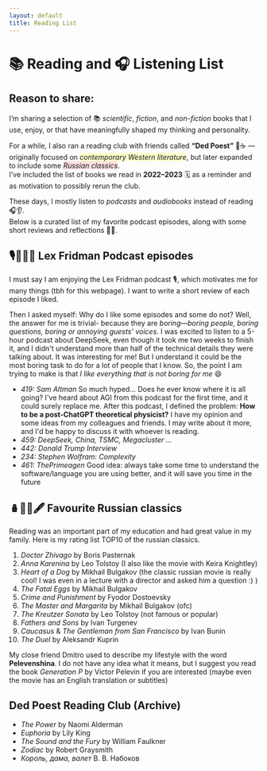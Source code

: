 ```yaml
---
layout: default
title: Reading List
---
```


# 📚 Reading and 🎧 Listening List

## Reason to share:
I’m sharing a selection of 📚 *scientific*, *fiction*, and *non-fiction* books that I use, enjoy, or that have meaningfully shaped my thinking and personality.

For a while, I also ran a reading club with friends called **“Ded Poest”** 📖☕ — originally focused on <span style="background-color: #ffffcc;">*contemporary Western literature*</span>, but later expanded to include some <span style="background-color: #ffe0e0;">*Russian classics*</span>.  
I’ve included the list of books we read in **2022–2023** 🗓️ as a reminder and as motivation to possibly rerun the club.

These days, I mostly listen to *podcasts* and *audiobooks* instead of reading 🎧👂.  
Below is a curated list of my favorite podcast episodes, along with some short reviews and reflections 💭✨.



## 🎙️🤖🧠🖤 Lex Fridman Podcast episodes 
I must say I am enjoying the Lex Fridman podcast 🎙️, which motivates me for many things (tbh for this webpage). I want to write a short review of each episode I liked. 

Then I asked myself: Why do I like some episodes and some do not? Well, the answer for me is trivial- because they are *boring*—*boring people, boring questions, boring or annoying guests' voices*. I was excited to listen to a 5-hour podcast about DeepSeek, even though it took me two weeks to finish it, and I didn't understand more than half of the technical details they were talking about. It was interesting for me! But I understand it could be the most boring task to do for a lot of people that I know. So, the point I am trying to make is that *I like everything that is not boring for me* 😄

- *419: Sam Altman* So much hyped... Does he ever know where it is all going? I've heard about AGI from this podcast for the first time, and it could surely replace me. After this podcast, I defined the problem: **How to be a post-ChatGPT theoretical physicist?** I have my opinion and some ideas from my colleagues and friends. I may write about it more, and I'd be happy to discuss it with whoever is reading.
- *459: DeepSeek, China, TSMC, Megacluster ...*
- *442: Donald Trump Interview*
- *234: Stephen Wolfram: Complexity*
- *461: ThePrimeagen* Good idea: always take some time to understand the software/language you are using better, and it will save you time in the future


## 🪆📖💭🖋️ Favourite Russian classics 
Reading was an important part of my education and had great value in my family. Here is my rating list TOP10 of the russian classics.
1. *Doctor Zhivago* by Boris Pasternak
2. *Anna Karenina* by Leo Tolstoy (I also like the movie with Keira Knightley)
3. *Heart of a Dog* by Mikhail Bulgakov (the classic russian movie is really cool! I was even in a lecture with a director and asked him a question :) )
4. *The Fatal Eggs* by Mikhail Bulgakov
5. *Crime and Punishment* by Fyodor Dostoevsky
6. *The Master and Margarita* by Mikhail Bulgakov (ofc) 
7. *The Kreutzer Sonata* by Leo Tolstoy (not famous or popular) 
8. *Fathers and Sons* by Ivan Turgenev
9. *Caucasus* & *The Gentleman from San Francisco* by Ivan Bunin
10. *The Duel* by Aleksandr Kuprin

My close friend Dmitro used to describe my lifestyle with the word **Pelevenshina**. I do not have any idea what it means, but I suggest you read the book *Generation P* by Victor Pelevin if you are interested (maybe even the movie has an English translation or subtitles)

  
## Ded Poest Reading Club (Archive)
- *The Power* by Naomi Alderman
- *Euphoria* by Lily King
- *The Sound and the Fury* by William Faulkner
- *Zodiac* by Robert Graysmith
- *Король, дама, валет* В. В. Набоков 
